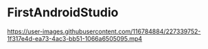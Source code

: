 # FirstAndroidStudio

https://user-images.githubusercontent.com/116784884/227339752-1f317e4d-ea73-4ac3-bb51-1066a6505095.mp4

